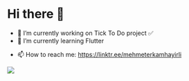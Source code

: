 # Hi there 👋

- 🔭 I’m currently working on Tick To Do project :white_check_mark:
- 🌱 I’m currently learning Flutter
<!-- 👯 I’m looking to collaborate on ...
- 🤔 I’m looking for help with ...
- 💬 Ask me about ...-->
- 📫 How to reach me: https://linktr.ee/mehmeterkamhayirli

![](https://komarev.com/ghpvc/?username=MehmetErkam)
